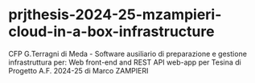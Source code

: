 # prjthesis-2024-25-mzampieri-cloud-in-a-box-infrastructure
CFP G.Terragni di Meda - Software ausiliario di preparazione e gestione infrastruttura per:  Web front-end and REST API web-app per Tesina di Progetto A.F. 2024-25 di Marco ZAMPIERI
